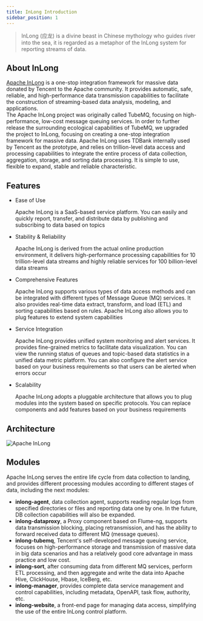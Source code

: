 ```yaml
---
title: InLong Introduction
sidebar_position: 1
---
```


> InLong (应龙) is a divine beast in Chinese mythology who guides river into the sea, 
> it is regarded as a metaphor of the InLong system for reporting streams of data.

## About InLong
[Apache InLong](https://inlong.apache.org) is a one-stop integration framework for massive data donated by Tencent to the Apache community.  It provides automatic,  safe,  reliable,  and high-performance data transmission capabilities to facilitate the construction of streaming-based data analysis,  modeling,  and applications.  
The Apache InLong project was originally called TubeMQ,  focusing on high-performance,  low-cost message queuing services.  In order to further release the surrounding ecological capabilities of TubeMQ,  we upgraded the project to InLong,  focusing on creating a one-stop integration framework for massive data.
Apache InLong uses TDBank internally used by Tencent as the prototype,  and relies on trillion-level data access and processing capabilities to integrate the entire process of data collection,  aggregation,  storage,  and sorting data processing.  It is simple to use,  flexible to expand,  stable and reliable characteristic.

## Features
- Ease of Use

  Apache InLong is a SaaS-based service platform. You can easily and quickly report, transfer, and distribute data by publishing and subscribing to data based on topics

- Stability & Reliability

  Apache InLong is derived from the actual online production environment, 
  it delivers high-performance processing capabilities for 10 trillion-level data streams and highly reliable services for 100 billion-level data streams

- Comprehensive Features

  Apache InLong supports various types of data access methods and can be integrated with different types of Message Queue (MQ) services. It also provides real-time data extract, transform, 
  and load (ETL) and sorting capabilities based on rules. Apache InLong also allows you to plug features to extend system capabilities

- Service Integration

  Apache InLong provides unified system monitoring and alert services. It provides fine-grained metrics to facilitate data visualization. 
  You can view the running status of queues and topic-based data statistics in a unified data metric platform. 
  You can also configure the alert service based on your business requirements so that users can be alerted when errors occur

- Scalability

  Apache InLong adopts a pluggable architecture that allows you to plug modules into the system based on specific protocols. 
  You can replace components and add features based on your business requirements

## Architecture
<img src="/img/inlong-structure-en.png" align="center" alt="Apache InLong"/>

## Modules
Apache InLong serves the entire life cycle from data collection to landing,  and provides different processing modules according to different stages of data,  including the next modules:

- **inlong-agent**,  data collection agent, supports reading regular logs from specified directories or files and reporting data one by one.  In the future,  DB collection capabilities will also be expanded.
- **inlong-dataproxy**,  a Proxy component based on Flume-ng,  supports data transmission blocking,  placing retransmission, and has the ability to forward received data to different MQ (message queues).
- **inlong-tubemq**,  Tencent's self-developed message queuing service,  focuses on high-performance storage and transmission of massive data in big data scenarios and has a relatively good core advantage in mass practice and low cost.
- **inlong-sort**,  after consuming data from different MQ services,  perform ETL processing,  and then aggregate and write the data into Apache Hive, ClickHouse,  Hbase,  IceBerg,  etc.
- **inlong-manager**, provides complete data service management and control capabilities,  including metadata,  OpenAPI,  task flow,  authority,  etc.
- **inlong-website**, a front-end page for managing data access,  simplifying the use of the entire InLong control platform.
